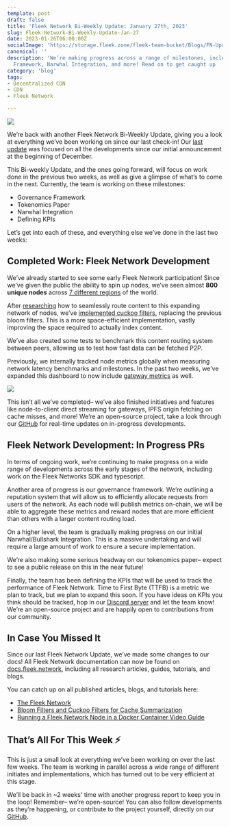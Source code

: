 ```yaml
---
template: post
draft: false
title: 'Fleek Network Bi-Weekly Update: January 27th, 2023'
slug: Fleek-Network-Bi-Weekly-Update-Jan-27
date: 2023-01-26T06:00:00Z
socialImage: 'https://storage.fleek.zone/fleek-team-bucket/Blogs/FN-Update-Jan-27.jpg'
canonical: ''
description: 'We’re making progress across a range of milestones, including our Governance
  Framework, Narwhal Integration, and more! Read on to get caught up  '
category: 'blog'
tags:
- Decentralized CDN
- CDN
- Fleek Network

---
```

![](https://storage.fleek.zone/fleek-team-bucket/Blogs/FN-Update-Jan-27.jpg)

We’re back with another Fleek Network Bi-Weekly Update, giving you a look at everything we’ve been working on since our last check-in! Our [last update](https://blog.fleek.co/posts/fleek-network-2023-kickoff) was focused on all the developments since our initial announcement at the beginning of December.

This Bi-weekly Update, and the ones going forward, will focus on work done in the previous two weeks, as well as give a glimpse of what’s to come in the next. Currently, the team is working on these milestones:

* Governance Framework
* Tokenomics Paper
* Narwhal Integration
* Defining KPIs

Let’s get into each of these, and everything else we’ve done in the last two weeks:

## Completed Work: Fleek Network Development

We’ve already started to see some early Fleek Network participation! Since we’ve given the public the ability to spin up nodes, we’ve seen almost **800 unique nodes** across [7 different regions](https://github.com/fleek-network/ursa/pull/305) of the world.

After [researching](https://docs.fleek.network/blog/bloom-and-cuckoo-filters-for-cache-summarization) how to seamlessly route content to this expanding network of nodes, we’ve [implemented cuckoo filters](https://github.com/fleek-network/ursa/pull/319), replacing the previous bloom filters. This is a more space-efficient implementation, vastly improving the space required to actually index content.

We’ve also created some tests to benchmark this content routing system between peers, allowing us to test how fast data can be fetched P2P.

Previously, we internally tracked node metrics globally when measuring network latency benchmarks and milestones. In the past two weeks, we’ve expanded this dashboard to now include [gateway metrics](https://github.com/fleek-network/ursa/pull/299) as well.

![](https://storage.fleek.zone/fleek-team-bucket/Blogs/gateway-metrics.png)

This isn’t all we’ve completed– we’ve also finished initiatives and features like node-to-client direct streaming for gateways, IPFS origin fetching on cache misses, and more! We’re an open-source project, take a look through our [GitHub](https://github.com/fleek-network) for real-time updates on in-progress developments.

## Fleek Network Development: In Progress PRs

In terms of ongoing work, we’re continuing to make progress on a wide range of developments across the early stages of the network, including work on the Fleek Networks SDK and typescript.

Another area of progress is our governance framework. We’re outlining a reputation system that will allow us to efficiently allocate requests from users of the network. As each node will publish metrics on-chain, we will be able to aggregate these metrics and reward nodes that are more efficient than others with a larger content routing load.

On a higher level, the team is gradually making progress on our initial Narwhal/Bullshark Integration. This is a massive undertaking and will require a large amount of work to ensure a secure implementation.

We’re also making some serious headway on our tokenomics paper– expect to see a public release on this in the near future!

Finally, the team has been defining the KPIs that will be used to track the performance of Fleek Network. Time to First Byte (TTFB) is a metric we plan to track, but we plan to expand this soon. If you have ideas on KPIs you think should be tracked, hop in our [Discord server](https://discord.gg/fleekxyz) and let the team know! We’re an open-source project and are happily open to contributions from our community.

## In Case You Missed It

Since our last Fleek Network Update, we’ve made some changes to our docs! All Fleek Network documentation can now be found on [docs.fleek.network](https://docs.fleek.network/docs), including all research articles, guides, tutorials, and blogs.

You can catch up on all published articles, blogs, and tutorials here:

* [The Fleek Network](https://docs.fleek.network/blog/the-fleek-network)
* [Bloom Filters and Cuckoo Filters for Cache Summarization](https://docs.fleek.network/blog/bloom-and-cuckoo-filters-for-cache-summarization)
* [Running a Fleek Network Node in a Docker Container Video Guide](https://www.youtube.com/watch?v=uAFIDu3UBvw)

## That’s All For This Week ⚡

This is just a small look at everything we’ve been working on over the last few weeks. The team is working in parallel across a wide range of different initiates and implementations, which has turned out to be very efficient at this stage.

We’ll be back in \~2 weeks' time with another progress report to keep you in the loop! Remember– we’re open-source! You can also follow developments as they’re happening, or contribute to the project yourself, directly on our [GitHub](https://github.com/fleek-network).
